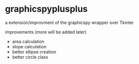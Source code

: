 # graphicspyplusplus
a extension/improvment of the graphicspy wrapper over Tkinter

improvements (more will be added later)
  - area calculation
  - slope calculation
  - better ellipse creation
  - better circle class
  
